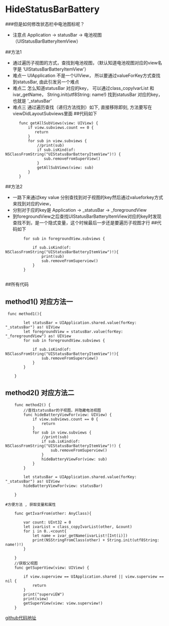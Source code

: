 # HideStatusBarBattery

###但是如何修改状态栏中电池图标呢？ 
- 注意点 Application -> statusBar -> 电池视图（UIStatusBarBatteryItemView）

##方法1   

  - 通过遍历子视图的方式，查找到电池视图，（默认知道电池视图对应的view名字是 ‘UIStatusBarBatteryItemView’）
  - 难点一 UIApplication 不是一个UIView， 所以要通过valueForKey方式查找到statusBar, 由此引发另一个难点
  - 难点二 怎么知道statusBar 对应的key， 可以通过class_copyIvarList 和 ivar_getName， String.init(utf8String: name!) 找到statusBar 对应的key，也就是 '_statusBar'
  - 难点三 通过遍历查找（递归方法找到）如下, 直接移除即刻, 方法要写在viewDidLayoutSubviews里面
##代码如下
   ```
         func getAllSubViews(view: UIView) {
             if view.subviews.count == 0 {
                return
             }
             for sub in view.subviews {
                 //print(sub)
                 if sub.isKind(of: NSClassFromString("UIStatusBarBatteryItemView")!) {
                    sub.removeFromSuperView()
                 }
                 getAllSubViews(view: sub)
             }
         }

 ```
##方法2

   - 一路下来通过key value 分别查找到对子视图的key然后通过valueforkey方式来找到对应的view，
  - 分别对于应的key是 Application -> _statusBar -> _foregroundView
  -  到foregroundView之后查找UIStatusBarBatteryItemView对应的key时发现查找不到，是一个隐式变量，这个时候最后一步还是要遍历子视图才行
##代码如下
```
        for sub in foregroundView.subviews {

            if sub.isKind(of: NSClassFromString("UIStatusBarBatteryItemView")!){
                print(sub)
                sub.removeFromSuperview()
            }
        }
   
```
##所有代码 

## method1() 对应方法一
```
 func method1(){

        let statusBar = UIApplication.shared.value(forKey: "_statusBar") as! UIView
        let foregroundView = statusBar.value(forKey: "_foregroundView") as! UIView
        for sub in foregroundView.subviews {

            if sub.isKind(of: NSClassFromString("UIStatusBarBatteryItemView")!){
                sub.removeFromSuperview()
            }
        }

    }
 ```
   ## method2() 对应方法二
```
    func method2() {
        //查找statusBar的子视图，并隐藏电池视图
        func hideBatteryViewFor(view: UIView) {
            if view.subviews.count == 0 {
                return
            }
            for sub in view.subviews {
                //print(sub)
                if sub.isKind(of: NSClassFromString("UIStatusBarBatteryItemView")!) {
                    sub.removeFromSuperview()
                }
                hideBatteryViewFor(view: sub)
            }
        }

        let statusBar = UIApplication.shared.value(forKey: "_statusBar") as! UIView
        hideBatteryViewFor(view: statusBar)

    }
```
    #方便方法 , 获取变量和属性
```
    func getIvarFrom(other: AnyClass){

        var count: UInt32 = 0
        let ivarList = class_copyIvarList(other, &count)
        for i in 0..<count{
            let name = ivar_getName(ivarList![Int(i)])
            print(NSStringFromClass(other) + String.init(utf8String: name!)!)
        }

    }
    //获取父视图
    func getSuperView(view: UIView) {

        if view.superview == UIApplication.shared || view.superview == nil {
            return
        }
        print("superviEW")
        print(view)
        getSuperView(view: view.superview!)
    }
```

[github代码地址](https://github.com/fanguohuiruan/HideStatusBarBattery)

